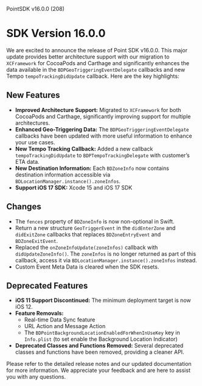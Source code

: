 PointSDK v16.0.0 (208)
# SDK Version 16.0.0

We are excited to announce the release of Point SDK v16.0.0. This major update provides better architecture support with our migration to `XCFramework` for CocoaPods and Carthage and significantly enhances the data available in the `BDPGeoTriggeringEventDelegate` callbacks and new Tempo `tempoTrackingDidUpdate` callback. Here are the key highlights:

## New Features

- **Improved Architecture Support:** Migrated to `XCFramework` for both CocoaPods and Carthage, significantly improving support for multiple architectures.
- **Enhanced Geo-Triggering Data:** The `BDPGeoTriggeringEventDelegate` callbacks have been updated with more useful information to enhance your use cases.
- **New Tempo Tracking Callback:** Added a new callback `tempoTrackingDidUpdate` to `BDPTempoTrackingDelegate` with customer’s ETA data.
- **New Destination Information:** Each `BDZoneInfo` now contains destination information accessible via `BDLocationManager.instance().zoneInfos`.
- **Support iOS 17 SDK:** Xcode 15 and iOS 17 SDK

## Changes

- The `fences` property of `BDZoneInfo` is now non-optional in Swift.
- Return a new structure `GeoTriggerEvent` in the `didEnterZone` and `didExitZone` callbacks that replaces `BDZoneEntryEvent` and `BDZoneExitEvent`.
- Replaced the `onZoneInfoUpdate(zoneInfos)` callback with `didUpdateZoneInfo()`. The `zoneInfos` is no longer returned as part of this callback, access it via `BDLocationManager.instance().zoneInfos` instead.
- Custom Event Meta Data is cleared when the SDK resets.

## Deprecated Features

- **iOS 11 Support Discontinued:** The minimum deployment target is now iOS 12.
- **Feature Removals:**
  - Real-time Data Sync feature
  - URL Action and Message Action
  - The `BDPointBackgroundLocationEnabledForWhenInUseKey` key in `Info.plist` (to set enable the Background Location Indicator)
- **Deprecated Classes and Functions Removed:** Several deprecated classes and functions have been removed, providing a cleaner API.

Please refer to the detailed release notes and our updated documentation for more information. We appreciate your feedback and are here to assist you with any questions.
